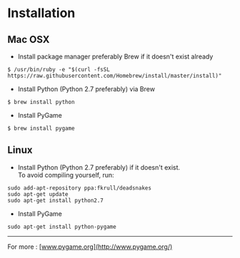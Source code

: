 # Installation


## Mac OSX

- Install package manager preferably Brew if it doesn't exist already
```
$ /usr/bin/ruby -e "$(curl -fsSL https://raw.githubusercontent.com/Homebrew/install/master/install)"
```

- Install Python (Python 2.7 preferably) via Brew 
```
$ brew install python
```

- Install PyGame 
```
$ brew install pygame
```

## Linux

- Install Python (Python 2.7 preferably) if it doesn't exist.
<br>To avoid compiling yourself, run:
```
sudo add-apt-repository ppa:fkrull/deadsnakes
sudo apt-get update
sudo apt-get install python2.7
``` 

- Install PyGame
```
sudo apt-get install python-pygame
```


***

For more : [www.pygame.org](http://www.pygame.org/)

